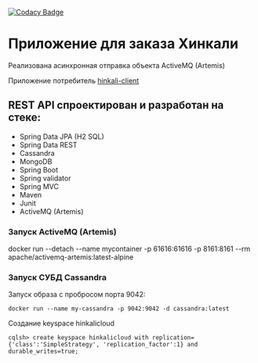 [![Codacy Badge](https://app.codacy.com/project/badge/Grade/f2b671835fb845babc75e965cd7c06dd)](https://app.codacy.com/gh/AlekseiPetrovJ/hinkali-cloud/dashboard?utm_source=gh&utm_medium=referral&utm_content=&utm_campaign=Badge_grade)

# Приложение для заказа Хинкали

Реализована асинхронная отправка объекта ActiveMQ (Artemis)

Приложение потребитель [hinkali-client](https://github.com/AlekseiPetrovJ/hinkali-client)
## REST API спроектирован и разработан на стеке:

-   Spring Data JPA (H2 SQL)
-   Spring Data REST
-   Cassandra
-   MongoDB
-   Spring Boot
-   Spring validator
-   Spring MVC
-   Maven
-   Junit
-   ActiveMQ (Artemis)

### Запуск ActiveMQ (Artemis)
docker run --detach --name mycontainer -p 61616:61616 -p 8161:8161 --rm apache/activemq-artemis:latest-alpine

### Запуск СУБД Cassandra
Запуск образа с пробросом порта 9042:

`docker run --name my-cassandra -p 9042:9042 -d cassandra:latest`

Создание keyspace hinkalicloud

`cqlsh> create keyspace hinkalicloud with replication={'class':'SimpleStrategy', 'replication_factor':1} and durable_writes=true;`